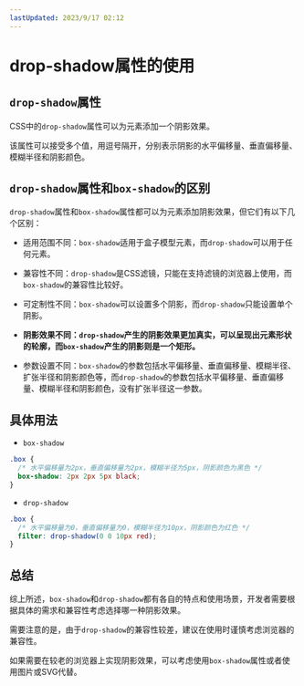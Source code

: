 ```yaml
---
lastUpdated: 2023/9/17 02:12
---
```


# drop-shadow属性的使用

## `drop-shadow`属性

CSS中的`drop-shadow`属性可以为元素添加一个阴影效果。

该属性可以接受多个值，用逗号隔开，分别表示阴影的水平偏移量、垂直偏移量、模糊半径和阴影颜色。

## `drop-shadow`属性和`box-shadow`的区别

`drop-shadow`属性和`box-shadow`属性都可以为元素添加阴影效果，但它们有以下几个区别：

- 适用范围不同：`box-shadow`适用于盒子模型元素，而`drop-shadow`可以用于任何元素。

- 兼容性不同：`drop-shadow`是CSS滤镜，只能在支持滤镜的浏览器上使用，而`box-shadow`的兼容性比较好。

- 可定制性不同：`box-shadow`可以设置多个阴影，而`drop-shadow`只能设置单个阴影。

- **阴影效果不同：`drop-shadow`产生的阴影效果更加真实，可以呈现出元素形状的轮廓，而`box-shadow`产生的阴影则是一个矩形。**

- 参数设置不同：`box-shadow`的参数包括水平偏移量、垂直偏移量、模糊半径、扩张半径和阴影颜色等，而`drop-shadow`的参数包括水平偏移量、垂直偏移量、模糊半径和阴影颜色，没有扩张半径这一参数。

## 具体用法

- `box-shadow`

```css
.box {
  /* 水平偏移量为2px，垂直偏移量为2px，模糊半径为5px，阴影颜色为黑色 */
  box-shadow: 2px 2px 5px black;
}
```

- `drop-shadow`

```css
.box {
  /* 水平偏移量为0，垂直偏移量为0，模糊半径为10px，阴影颜色为红色 */
  filter: drop-shadow(0 0 10px red);
}
```

## 总结

综上所述，`box-shadow`和`drop-shadow`都有各自的特点和使用场景，开发者需要根据具体的需求和兼容性考虑选择哪一种阴影效果。

需要注意的是，由于`drop-shadow`的兼容性较差，建议在使用时谨慎考虑浏览器的兼容性。

如果需要在较老的浏览器上实现阴影效果，可以考虑使用`box-shadow`属性或者使用图片或SVG代替。
